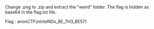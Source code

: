 Change .png to .zip and extract the "weird" folder. The flag is hidden as base64 in the flag.txt file.

Flag : anonCTF{ninteNDo_8E_7H3_8E57}
